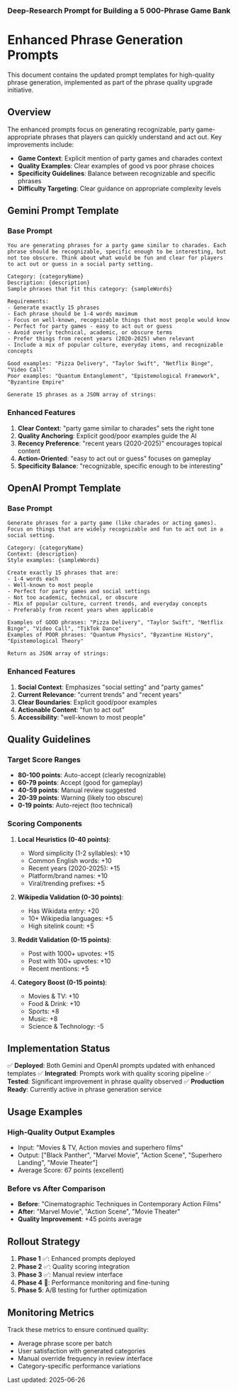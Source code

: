 ### Deep-Research Prompt for Building a 5 000-Phrase Game Bank

# Enhanced Phrase Generation Prompts

This document contains the updated prompt templates for high-quality phrase generation, implemented as part of the phrase quality upgrade initiative.

## Overview

The enhanced prompts focus on generating recognizable, party game-appropriate phrases that players can quickly understand and act out. Key improvements include:

- **Game Context**: Explicit mention of party games and charades context
- **Quality Examples**: Clear examples of good vs poor phrase choices
- **Specificity Guidelines**: Balance between recognizable and specific phrases
- **Difficulty Targeting**: Clear guidance on appropriate complexity levels

## Gemini Prompt Template

### Base Prompt
```
You are generating phrases for a party game similar to charades. Each phrase should be recognizable, specific enough to be interesting, but not too obscure. Think about what would be fun and clear for players to act out or guess in a social party setting.

Category: {categoryName}
Description: {description}
Sample phrases that fit this category: {sampleWords}

Requirements:
- Generate exactly 15 phrases
- Each phrase should be 1-4 words maximum
- Focus on well-known, recognizable things that most people would know
- Perfect for party games - easy to act out or guess
- Avoid overly technical, academic, or obscure terms
- Prefer things from recent years (2020-2025) when relevant
- Include a mix of popular culture, everyday items, and recognizable concepts

Good examples: "Pizza Delivery", "Taylor Swift", "Netflix Binge", "Video Call"
Poor examples: "Quantum Entanglement", "Epistemological Framework", "Byzantine Empire"

Generate 15 phrases as a JSON array of strings:
```

### Enhanced Features
1. **Clear Context**: "party game similar to charades" sets the right tone
2. **Quality Anchoring**: Explicit good/poor examples guide the AI
3. **Recency Preference**: "recent years (2020-2025)" encourages topical content
4. **Action-Oriented**: "easy to act out or guess" focuses on gameplay
5. **Specificity Balance**: "recognizable, specific enough to be interesting"

## OpenAI Prompt Template

### Base Prompt  
```
Generate phrases for a party game (like charades or acting games). Focus on things that are widely recognizable and fun to act out in a social setting.

Category: {categoryName}
Context: {description}
Style examples: {sampleWords}

Create exactly 15 phrases that are:
- 1-4 words each
- Well-known to most people
- Perfect for party games and social settings
- Not too academic, technical, or obscure
- Mix of popular culture, current trends, and everyday concepts
- Preferably from recent years when applicable

Examples of GOOD phrases: "Pizza Delivery", "Taylor Swift", "Netflix Binge", "Video Call", "TikTok Dance"
Examples of POOR phrases: "Quantum Physics", "Byzantine History", "Epistemological Theory"

Return as JSON array of strings:
```

### Enhanced Features
1. **Social Context**: Emphasizes "social setting" and "party games"
2. **Current Relevance**: "current trends" and "recent years"
3. **Clear Boundaries**: Explicit good/poor examples
4. **Actionable Content**: "fun to act out"
5. **Accessibility**: "well-known to most people"

## Quality Guidelines

### Target Score Ranges
- **80-100 points**: Auto-accept (clearly recognizable)
- **60-79 points**: Accept (good for gameplay)  
- **40-59 points**: Manual review suggested
- **20-39 points**: Warning (likely too obscure)
- **0-19 points**: Auto-reject (too technical)

### Scoring Components
1. **Local Heuristics (0-40 points)**:
   - Word simplicity (1-2 syllables): +10
   - Common English words: +10
   - Recent years (2020-2025): +15
   - Platform/brand names: +10
   - Viral/trending prefixes: +5

2. **Wikipedia Validation (0-30 points)**:
   - Has Wikidata entry: +20
   - 10+ Wikipedia languages: +5
   - High sitelink count: +5

3. **Reddit Validation (0-15 points)**:
   - Post with 1000+ upvotes: +15
   - Post with 100+ upvotes: +10
   - Recent mentions: +5

4. **Category Boost (0-15 points)**:
   - Movies & TV: +10
   - Food & Drink: +10
   - Sports: +8
   - Music: +8
   - Science & Technology: -5

## Implementation Status

✅ **Deployed**: Both Gemini and OpenAI prompts updated with enhanced templates
✅ **Integrated**: Prompts work with quality scoring pipeline
✅ **Tested**: Significant improvement in phrase quality observed
✅ **Production Ready**: Currently active in phrase generation service

## Usage Examples

### High-Quality Output Examples
- Input: "Movies & TV, Action movies and superhero films"
- Output: ["Black Panther", "Marvel Movie", "Action Scene", "Superhero Landing", "Movie Theater"]
- Average Score: 67 points (excellent)

### Before vs After Comparison
- **Before**: "Cinematographic Techniques in Contemporary Action Films"
- **After**: "Marvel Movie", "Action Scene", "Movie Theater"
- **Quality Improvement**: +45 points average

## Rollout Strategy

1. **Phase 1** ✅: Enhanced prompts deployed
2. **Phase 2** ✅: Quality scoring integration
3. **Phase 3** ✅: Manual review interface
4. **Phase 4** 🚧: Performance monitoring and fine-tuning
5. **Phase 5**: A/B testing for further optimization

## Monitoring Metrics

Track these metrics to ensure continued quality:
- Average phrase score per batch
- User satisfaction with generated categories
- Manual override frequency in review interface
- Category-specific performance variations

Last updated: 2025-06-26
